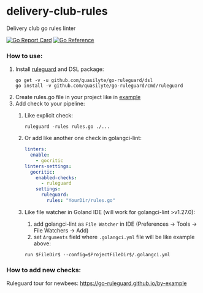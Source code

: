 # delivery-club-rules

Delivery club go rules linter

[![Go Report Card](https://goreportcard.com/badge/github.com/delivery-club/delivery-club-rules)](https://goreportcard.com/report/github.com/delivery-club/delivery-club-rules)
[![Go Reference](https://pkg.go.dev/badge/github.com/delivery-club/delivery-club-rules.svg)](https://pkg.go.dev/github.com/delivery-club/delivery-club-rules)

### How to use:

1. Install [ruleguard](https://github.com/quasilyte/go-ruleguard) and DSL package:
      ```shell
      go get -v -u github.com/quasilyte/go-ruleguard/dsl
      go install -v github.com/quasilyte/go-ruleguard/cmd/ruleguard
      ```
2. Create rules.go file in your project like in [example](https://github.com/delivery-club/delivery-club-rules/tree/main/example/rules.go)
3. Add check to your pipeline:
   1. Like explicit check:
      ``` shell
      ruleguard -rules rules.go ./...
      ```

   2. Or add like another one check in golangci-lint:

       ``` yaml
       linters:
         enable:
           - gocritic
       linters-settings:
         gocritic:
           enabled-checks:
             - ruleguard
           settings:
             ruleguard:
               rules: "YourDir/rules.go"
       ```
   3. Like file watcher in Goland IDE (will work for golangci-lint >v1.27.0):
      1. add golangci-lint as `File Watcher` in IDE (Preferences -> Tools -> File Watchers -> Add)
      2. set `Arguments` field where `.golangci.yml` file will be like example above:

      ```
      run $FileDir$ --config=$ProjectFileDir$/.golangci.yml
      ```

### How to add new checks:

Ruleguard tour for newbees: https://go-ruleguard.github.io/by-example
